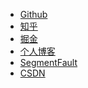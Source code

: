 <!--
 * @Author: Rainy
 * @Github: https://github.com/Rain120
 * @Date: 2019-01-20 11:52:42
 * @LastEditTime: 2019-01-20 15:39:30
 -->

* <i class="profile-icon gh iconfont icon-github"></i>[Github](https://github.com/Rain120)
* <i class="profile-icon zh iconfont icon-zhihu"></i>[知乎](https://www.zhihu.com/people/yan-yang-nian-hua-120/activities)
* <i class="profile-icon jj iconfont icon-juejin"></i>[掘金](https://juejin.im/user/57c616496be3ff00584f54db)
* <i class="profile-icon iconfont icon-blog"></i>[个人博客](https://rain120.github.io/)
* <i class="profile-icon sf iconfont icon-sf"></i>[SegmentFault](https://segmentfault.com/u/rainyk1/articles)
* <i class="profile-icon csdn iconfont icon-csdn"></i>[CSDN](https://blog.csdn.net/ZC_XY)
